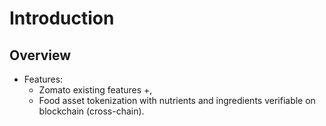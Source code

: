 # Introduction

## Overview

- Features:
  - Zomato existing features +,
  - Food asset tokenization with nutrients and ingredients verifiable on blockchain (cross-chain).
